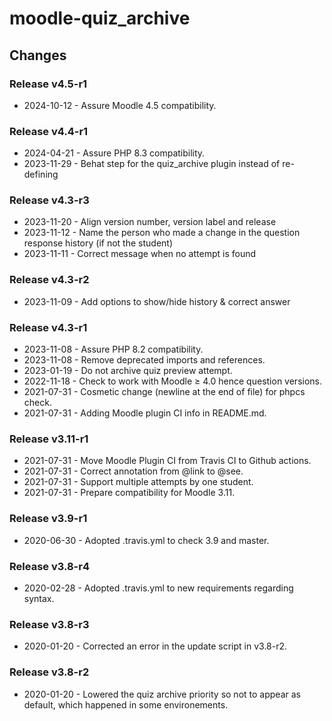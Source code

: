 moodle-quiz_archive
=========================

Changes
-------

### Release v4.5-r1

* 2024-10-12 - Assure Moodle 4.5 compatibility.

### Release v4.4-r1

* 2024-04-21 - Assure PHP 8.3 compatibility.
* 2023-11-29 - Behat step for the quiz_archive plugin instead of re-defining

### Release v4.3-r3

* 2023-11-20 - Align version number, version label and release
* 2023-11-12 - Name the person who made a change in the question response history (if not the student)
* 2023-11-11 - Correct message when no attempt is found

### Release v4.3-r2

* 2023-11-09 - Add options to show/hide history & correct answer

### Release v4.3-r1

* 2023-11-08 - Assure PHP 8.2 compatibility.
* 2023-11-08 - Remove deprecated imports and references.
* 2023-01-19 - Do not archive quiz preview attempt.
* 2022-11-18 - Check to work with Moodle ≥ 4.0 hence question versions.
* 2021-07-31 - Cosmetic change (newline at the end of file) for phpcs check.
* 2021-07-31 - Adding Moodle plugin CI info in README.md.

### Release v3.11-r1

* 2021-07-31 - Move Moodle Plugin CI from Travis CI to Github actions.
* 2021-07-31 - Correct annotation from @link to @see.
* 2021-07-31 - Support multiple attempts by one student.
* 2021-07-31 - Prepare compatibility for Moodle 3.11.

### Release v3.9-r1

* 2020-06-30 - Adopted .travis.yml to check 3.9 and master.

### Release v3.8-r4

* 2020-02-28 - Adopted .travis.yml to new requirements regarding syntax.

### Release v3.8-r3

* 2020-01-20 - Corrected an error in the update script in v3.8-r2.

### Release v3.8-r2

* 2020-01-20 - Lowered the quiz archive priority so not to appear as default, which happened in some environements.
